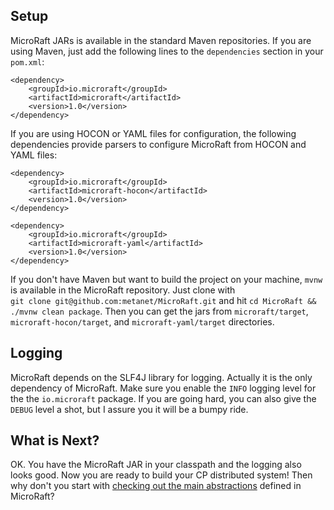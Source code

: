 
## Setup

MicroRaft JARs is available in the standard Maven repositories. If you are 
using Maven, just add the following lines to the `dependencies` section in 
your `pom.xml`:

~~~~{.xml}
<dependency>
    <groupId>io.microraft</groupId>
    <artifactId>microraft</artifactId>
    <version>1.0</version>
</dependency>
~~~~

If you are using HOCON or YAML files for configuration, the following 
dependencies provide parsers to configure MicroRaft from HOCON and YAML files:

~~~~{.xml}
<dependency>
	<groupId>io.microraft</groupId>
	<artifactId>microraft-hocon</artifactId>
	<version>1.0</version>
</dependency>
~~~~

~~~~{.xml}
<dependency>
	<groupId>io.microraft</groupId>
	<artifactId>microraft-yaml</artifactId>
	<version>1.0</version>
</dependency>
~~~~

If you don't have Maven but want to build the project on your machine, `mvnw` 
is available in the MicroRaft repository. Just clone with  
`git clone git@github.com:metanet/MicroRaft.git` and hit 
`cd MicroRaft && ./mvnw clean package`. Then you can get the jars from 
`microraft/target`, `microraft-hocon/target`, and `microraft-yaml/target` 
directories. 


## Logging

MicroRaft depends on the SLF4J library for logging. Actually it is the only
dependency of MicroRaft. Make sure you enable the `INFO` logging level for the 
the `io.microraft` package. If you are going hard, you can also give 
the `DEBUG` level a shot, but I assure you it will be a bumpy ride.


## What is Next?

OK. You have the MicroRaft JAR in your classpath and the logging also looks
good. Now you are ready to build your CP distributed system! Then why don't
you start with [checking out the main abstractions](apis-and-main-abstractions.md) 
defined in MicroRaft?   
